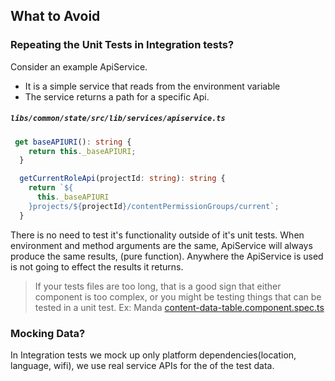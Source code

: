 ## What to Avoid


### Repeating the Unit Tests in Integration tests?

Consider an example ApiService. 

* It is a simple service that reads from the environment variable
* The service returns a path for a specific Api. 

##### `libs/common/state/src/lib/services/apiservice.ts`

```ts
 get baseAPIURI(): string {
    return this._baseAPIURI;
  }

  getCurrentRoleApi(projectId: string): string {
    return `${
      this._baseAPIURI
    }projects/${projectId}/contentPermissionGroups/current`;
  }
```

There is no need to test it's functionality outside of it's unit tests. When environment and method arguments are the same, ApiService will always produce the same results, (pure function). Anywhere the ApiService is used is not going to effect the results it returns. 

> If your tests files are too long, that is a good sign that either component is too complex, or you might be testing things that can be tested in a unit test. Ex: Manda [content-data-table.component.spec.ts](/apps/manda/src/app/content/content-data-table/content-data-table.component.spec.ts:1978)


### Mocking Data?

In Integration tests we mock up only platform dependencies(location, language, wifi), we use real service APIs for the of the test data.
